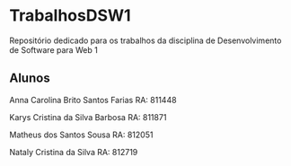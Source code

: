 # TrabalhosDSW1
Repositório dedicado para os trabalhos da disciplina de Desenvolvimento de Software para Web 1

<h2>Alunos </h2> 

Anna Carolina Brito Santos Farias RA: 811448 <br />

Karys Cristina da Silva Barbosa  RA: 811871 <br />

Matheus dos Santos Sousa RA: 812051 <br />

Nataly Cristina da Silva RA: 812719 <br /><br />
